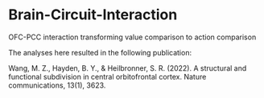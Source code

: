 # Brain-Circuit-Interaction
OFC-PCC interaction transforming value comparison to action comparison

The analyses here resulted in the following publication:

Wang, M. Z., Hayden, B. Y., & Heilbronner, S. R. (2022). A structural and functional subdivision in central orbitofrontal cortex. Nature communications, 13(1), 3623.
